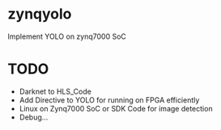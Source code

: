 # zynqyolo
Implement YOLO on zynq7000 SoC
# TODO
- Darknet to HLS_Code
- Add Directive to YOLO for running on FPGA efficiently
- Linux on Zynq7000 SoC or SDK Code for image detection
- Debug...
